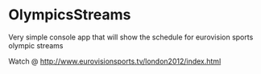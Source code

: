 OlympicsStreams
===============

Very simple console app that will show the schedule for eurovision sports olympic streams

Watch @ http://www.eurovisionsports.tv/london2012/index.html

